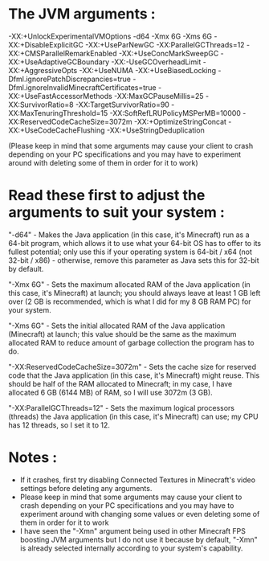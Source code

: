 # The JVM arguments :
-XX:+UnlockExperimentalVMOptions -d64 -Xmx 6G -Xms 6G -XX:+DisableExplicitGC -XX:+UseParNewGC -XX:ParallelGCThreads=12 -XX:+CMSParallelRemarkEnabled -XX:+UseConcMarkSweepGC -XX:+UseAdaptiveGCBoundary -XX:-UseGCOverheadLimit -XX:+AggressiveOpts -XX:+UseNUMA -XX:+UseBiasedLocking -Dfml.ignorePatchDiscrepancies=true -Dfml.ignoreInvalidMinecraftCertificates=true -XX:+UseFastAccessorMethods -XX:MaxGCPauseMillis=25  -XX:SurvivorRatio=8 -XX:TargetSurvivorRatio=90 -XX:MaxTenuringThreshold=15 -XX:SoftRefLRUPolicyMSPerMB=10000 -XX:ReservedCodeCacheSize=3072m -XX:+OptimizeStringConcat -XX:+UseCodeCacheFlushing -XX:+UseStringDeduplication

(Please keep in mind that some arguments may cause your client to crash depending on your PC specifications and you may have to experiment around with deleting some of them in order for it to work)

# Read these first to adjust the arguments to suit your system :

"-d64" - Makes the Java application (in this case, it's Minecraft) run as a 64-bit program, which allows it to use what your 64-bit OS has to offer to its fullest potential; only use this if your operating system is 64-bit / x64 (not 32-bit / x86) - otherwise, remove this parameter as Java sets this for 32-bit by default.

"-Xmx 6G" - Sets the maximum allocated RAM of the Java application (in this case, it's Minecraft) at launch; you should always leave at least 1 GB left over (2 GB is recommended, which is what I did for my 8 GB RAM PC) for your system.

"-Xms 6G" - Sets the initial allocated RAM of the Java application (Minecraft) at launch; this value should be the same as the maximum allocated RAM to reduce amount of garbage collection the program has to do.

"-XX:ReservedCodeCacheSize=3072m" - Sets the cache size for reserved code that the Java application (in this case, it's Minecraft) might reuse. This should be half of the RAM allocated to Minecraft; in my case, I have allocated 6 GB (6144 MB) of RAM, so I will use 3072m (3 GB).

"-XX:ParallelGCThreads=12" - Sets the maximum logical processors (threads) the Java application (in this case, it's Minecraft) can use; my CPU has 12 threads, so I set it to 12.

# Notes :
- If it crashes, first try disabling Connected Textures in Minecraft's video settings before deleting any arguments.
- Please keep in mind that some arguments may cause your client to crash depending on your PC specifications and you may have to experiment around with changing some values or even deleting some of them in order for it to work
- I have seen the "-Xmn" argument being used in other Minecraft FPS boosting JVM arguments but I do not use it because by default, "-Xmn" is already selected internally according to your system's capability.
